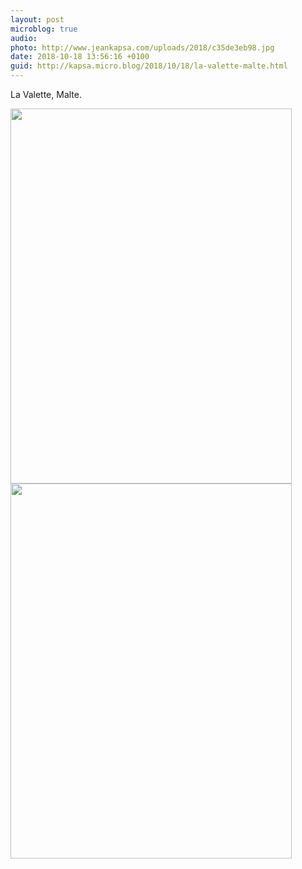 ```yaml
---
layout: post
microblog: true
audio: 
photo: http://www.jeankapsa.com/uploads/2018/c35de3eb98.jpg
date: 2018-10-18 13:56:16 +0100
guid: http://kapsa.micro.blog/2018/10/18/la-valette-malte.html
---
```

La Valette, Malte.

<img src="http://www.jeankapsa.com/uploads/2018/be04f14ed1.jpg" width="450" height="600" /><img src="http://www.jeankapsa.com/uploads/2018/c35de3eb98.jpg" width="450" height="600" />
